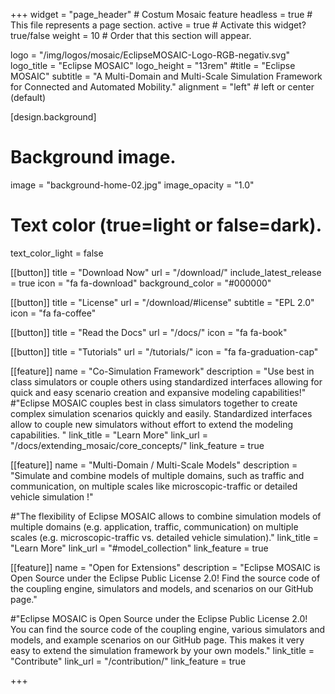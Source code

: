 +++
widget = "page_header" # Costum Mosaic feature
headless = true  # This file represents a page section.
active = true  # Activate this widget? true/false
weight = 10  # Order that this section will appear.

logo = "/img/logos/mosaic/EclipseMOSAIC-Logo-RGB-negativ.svg"
logo_title = "Eclipse MOSAIC"
logo_height = "13rem"
#title = "Eclipse MOSAIC"
subtitle = "A Multi-Domain and Multi-Scale Simulation Framework<br>for Connected and Automated Mobility."
alignment = "left" # left or center (default)

[design.background]
  # Background image.
  image = "background-home-02.jpg"
  image_opacity = "1.0"
  
  # Text color (true=light or false=dark).
  text_color_light = false


[[button]]
  title = "Download Now"
  url = "/download/"
  include_latest_release = true
  icon = "fa fa-download"
  background_color = "#000000"

[[button]]
  title = "License"
  url = "/download/#license"
  subtitle = "EPL 2.0"
  icon = "fa fa-coffee"

[[button]]
  title = "Read the Docs"
  url = "/docs/"
  icon = "fa fa-book"

[[button]]
  title = "Tutorials"
  url = "/tutorials/"
  icon = "fa fa-graduation-cap"

[[feature]]
  name = "Co-Simulation Framework"
  description = "Use best in class simulators or couple others using standardized interfaces allowing for quick and easy scenario creation and expansive modeling capabilities!"
#"Eclipse MOSAIC couples best in class simulators together to create complex simulation scenarios quickly and easily. Standardized interfaces allow to couple new simulators without effort to extend the modeling capabilities. " 
  link_title = "Learn More"
  link_url = "/docs/extending_mosaic/core_concepts/"
  link_feature = true
  
[[feature]]
  name = "Multi-Domain / Multi-Scale Models"
  description = "Simulate and combine models of multiple domains, such as traffic and communication, on multiple scales like microscopic-traffic or detailed vehicle simulation !"  

#"The flexibility of Eclipse MOSAIC allows to combine simulation models of multiple domains (e.g. application, traffic, communication) on multiple scales (e.g. microscopic-traffic vs. detailed vehicle simulation)."
  link_title = "Learn More"
  link_url = "#model_collection"
  link_feature = true
  
[[feature]]
  name = "Open for Extensions"
  description = "Eclipse MOSAIC is Open Source under the Eclipse Public License 2.0! Find the source code of the coupling engine, simulators and models, and scenarios on our GitHub page."

#"Eclipse MOSAIC is Open Source under the Eclipse Public License 2.0! You can find the source code of the coupling engine, various simulators and models, and example scenarios on our GitHub page. This makes it very easy to extend the simulation framework by your own models."
  link_title = "Contribute"
  link_url = "/contribution/"
  link_feature = true

+++
